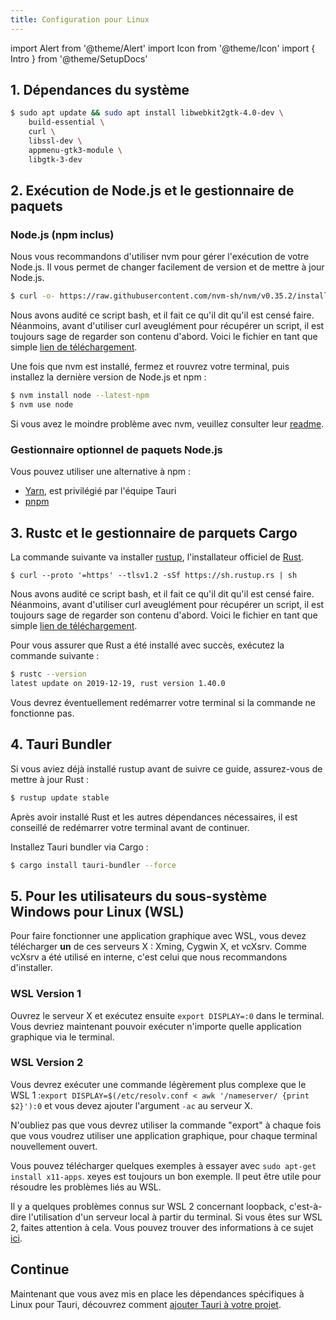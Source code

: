 ```yaml
---
title: Configuration pour Linux
---
```


import Alert from '@theme/Alert' 
import Icon from '@theme/Icon' 
import { Intro } from '@theme/SetupDocs'

<Intro />

## 1. Dépendances du système&nbsp;<Icon title="alert" color="danger"/>

```sh
$ sudo apt update && sudo apt install libwebkit2gtk-4.0-dev \
    build-essential \
    curl \
    libssl-dev \
    appmenu-gtk3-module \
    libgtk-3-dev
```

## 2. Exécution de Node.js et le gestionnaire de paquets&nbsp;<Icon title="control-skip-forward" color="warning"/>

### Node.js (npm inclus)

Nous vous recommandons d'utiliser nvm pour gérer l'exécution de votre Node.js. Il vous permet de changer facilement de version et de mettre à jour Node.js.

```sh
$ curl -o- https://raw.githubusercontent.com/nvm-sh/nvm/v0.35.2/install.sh | bash
```

<Alert title="Note">
Nous avons audité ce script bash, et il fait ce qu'il dit qu'il est censé faire. Néanmoins, avant d'utiliser curl aveuglément pour récupérer un script, il est toujours sage de regarder son contenu d'abord. Voici le fichier en tant que simple <a href="https://raw.githubusercontent.com/nvm-sh/nvm/v0.35.2/install.sh" target="_blank">lien de téléchargement</a>.
</Alert>

Une fois que nvm est installé, fermez et rouvrez votre terminal, puis installez la dernière version de Node.js et npm :

```sh
$ nvm install node --latest-npm
$ nvm use node
```

Si vous avez le moindre problème avec nvm, veuillez consulter leur <a href="https://github.com/nvm-sh/nvm">readme</a>.

### Gestionnaire optionnel de paquets Node.js

Vous pouvez utiliser une alternative à npm :

- <a href="https://yarnpkg.com/getting-started" target="_blank">Yarn</a>, est privilégié par l'équipe Tauri
- <a href="https://pnpm.js.org/en/installation" target="_blank">pnpm</a>

## 3. Rustc et le gestionnaire de parquets Cargo&nbsp;<Icon title="control-skip-forward" color="warning"/>

La commande suivante va installer <a href="https://rustup.rs/" target="_blank">rustup</a>, l'installateur officiel de <a href="https://www.rust-lang.org/" target="_blank">Rust</a>.

```
$ curl --proto '=https' --tlsv1.2 -sSf https://sh.rustup.rs | sh
```

<Alert title="Note">
Nous avons audité ce script bash, et il fait ce qu'il dit qu'il est censé faire. Néanmoins, avant d'utiliser curl aveuglément pour récupérer un script, il est toujours sage de regarder son contenu d'abord. Voici le fichier en tant que simple <a href="https://sh.rustup.rs" target="_blank">lien de téléchargement</a>.
</Alert>

Pour vous assurer que Rust a été installé avec succès, exécutez la commande suivante :

```sh
$ rustc --version
latest update on 2019-12-19, rust version 1.40.0
```

Vous devrez éventuellement redémarrer votre terminal si la commande ne fonctionne pas.

## 4. Tauri Bundler&nbsp;<Icon title="alert" color="danger"/>

Si vous aviez déjà installé rustup avant de suivre ce guide, assurez-vous de mettre à jour Rust :

```sh
$ rustup update stable
```

Après avoir installé Rust et les autres dépendances nécessaires, il est conseillé de redémarrer votre terminal avant de continuer.

Installez Tauri bundler via Cargo :

```sh
$ cargo install tauri-bundler --force
```

## 5. Pour les utilisateurs du sous-système Windows pour Linux (WSL)&nbsp;<Icon title="info-alt" color="info"/>

Pour faire fonctionner une application graphique avec WSL, vous devez télécharger **un** de ces serveurs X : Xming, Cygwin X, et vcXsrv. Comme vcXsrv a été utilisé en interne, c'est celui que nous recommandons d'installer.

### WSL Version 1

Ouvrez le serveur X et exécutez ensuite `export DISPLAY=:0` dans le terminal. Vous devriez maintenant pouvoir exécuter n'importe quelle application graphique via le terminal.

### WSL Version 2

Vous devrez exécuter une commande légèrement plus complexe que le WSL 1 :`export DISPLAY=$(/etc/resolv.conf < awk '/nameserver/ {print $2}'):0` et vous devez ajouter l'argument `-ac` au serveur X.

<Alert type="info" title="Note">

N'oubliez pas que vous devrez utiliser la commande "export" à chaque fois que vous voudrez utiliser une application graphique, pour chaque terminal nouvellement ouvert.

Vous pouvez télécharger quelques exemples à essayer avec `sudo apt-get install x11-apps`. xeyes est toujours un bon exemple. Il peut être utile pour résoudre les problèmes liés au WSL.

Il y a quelques problèmes connus sur WSL 2 concernant loopback, c'est-à-dire l'utilisation d'un serveur local à partir du terminal. Si vous êtes sur WSL 2, faites attention à cela. Vous pouvez trouver des informations à ce sujet [ici](https://github.com/microsoft/WSL/issues/4636).
</Alert>

## Continue

Maintenant que vous avez mis en place les dépendances spécifiques à Linux pour Tauri, découvrez comment [ajouter Tauri à votre projet](/docs/usage/development/integration).
